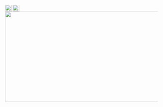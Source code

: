 <a href="https://www.linkedin.com/in/jadhavvicky/">
  <img align="left" alt="Vicky's LinkedIN" width="22px" src="https://github.com/trickyj/trickyj/blob/master/logos/linkedin.png" />
</a>
<a href="https://github.com/trickyj/">
 <img aligh="left" alt="vicky's github" width="22px" src="https://github.com/trickyj/trickyj/blob/master/logos/github-logo.png" />
 </a>
<img src="https://github.com/trickyj/trickyj/blob/master/logos/3.gif" height="300px" width="900px" />

